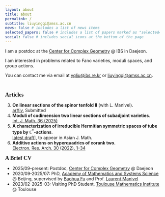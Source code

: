 ```yaml
---
layout: about
title: about
permalink: /
subtitle: liuyingqi@amss.ac.cn
news: false # includes a list of news items
selected_papers: false # includes a list of papers marked as "selected={true}"
social: false # includes social icons at the bottom of the page
---
```


I am a postdoc at the [Center for Complex Geometry](https://ccg.ibs.re.kr/) @ IBS in Daejeon.

I am interested in problems related to Fano varieties, moduli spaces, and group actions.

You can contact me via email at yqliu@ibs.re.kr or liuyingqi@amss.ac.cn.

<br>
<p><b><font size="4"><font style="font-family: Gill Sans">Articles</font></font></b></p>

3. **On linear sections of the spinor tenfold II** (with L. Manivel).  
   [arXiv](https://arxiv.org/abs/2504.21056v1), Submitted  
2. **Moduli of codimension two linear sections of subadjoint varieties**.  
   [Int. J. Math. 36 (2025)](https://www.worldscientific.com/doi/10.1142/S0129167X25500302)  
1. **A characterization of irreducible Hermitian symmetric spaces of tube type by $\mathbb{C}^*$-actions**.  
   [latest draft](/assets/pdf/IHSS_tube.pdf)], to appear in Asian J. Math.  
0. **Additive actions on hyperquadrics of corank two**.  
   [Electron. Res. Arch. 30 (2022), 1–34](https://www.aimspress.com/article/doi/10.3934/era.2022001)

<b><font size="4"><font style="font-family: Gill Sans">A Brief CV</font></font></b>

- 2025/09–present: Postdoc, [Center for Complex Geometry](https://ccg.ibs.re.kr/) @ Daejeon  
- 2020/09-2025/07: PhD, [Academy of Mathematics and Systems Science](http://english.amss.cas.cn/) @ Beijing, supervised by [Baohua Fu](http://www.math.ac.cn/people/fbh/) and Prof. [Laurent Manivel](https://manivel.perso.math.cnrs.fr/index.html)
- 2023/02-2025-03: Visiting PhD Student, [Toulouse Mathematics Institute](https://www.math.univ-toulouse.fr/fr/) @ Toulouse  
